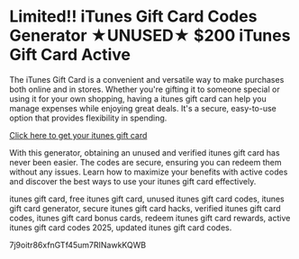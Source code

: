 # Limited!! iTunes Gift Card Codes Generator ★UNUSED★ $200 iTunes Gift Card Active

The iTunes Gift Card is a convenient and versatile way to make purchases both online and in stores. Whether you're gifting it to someone special or using it for your own shopping, having a itunes gift card can help you manage expenses while enjoying great deals. It's a secure, easy-to-use option that provides flexibility in spending.

[Click here to get your itunes gift card](https://pollosgifts.com/itunes-codes)

With this generator, obtaining an unused and verified itunes gift card has never been easier. The codes are secure, ensuring you can redeem them without any issues. Learn how to maximize your benefits with active codes and discover the best ways to use your itunes gift card effectively.

itunes gift card, free itunes gift card, unused itunes gift card codes, itunes gift card generator, secure itunes gift card hacks, verified itunes gift card codes, itunes gift card bonus cards, redeem itunes gift card rewards, active itunes gift card codes 2025, updated itunes gift card codes.

7j9oitr86xfnGTf45um7RINawkKQWB
